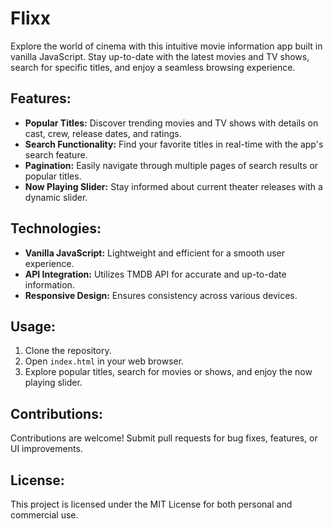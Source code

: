 # Flixx

Explore the world of cinema with this intuitive movie information app built in vanilla JavaScript. Stay up-to-date with the latest movies and TV shows, search for specific titles, and enjoy a seamless browsing experience.

## Features:

- **Popular Titles:** Discover trending movies and TV shows with details on cast, crew, release dates, and ratings.
- **Search Functionality:** Find your favorite titles in real-time with the app's search feature.
- **Pagination:** Easily navigate through multiple pages of search results or popular titles.
- **Now Playing Slider:** Stay informed about current theater releases with a dynamic slider.

## Technologies:

- **Vanilla JavaScript:** Lightweight and efficient for a smooth user experience.
- **API Integration:** Utilizes TMDB API for accurate and up-to-date information.
- **Responsive Design:** Ensures consistency across various devices.

## Usage:

1. Clone the repository.
2. Open `index.html` in your web browser.
3. Explore popular titles, search for movies or shows, and enjoy the now playing slider.

## Contributions:

Contributions are welcome! Submit pull requests for bug fixes, features, or UI improvements.

## License:

This project is licensed under the MIT License for both personal and commercial use.
